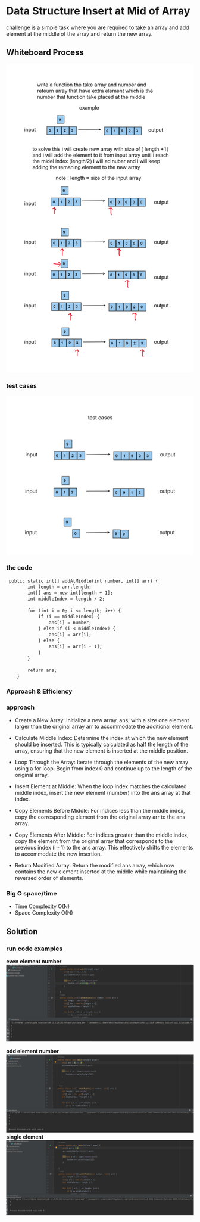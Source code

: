 # Data Structure Insert at Mid of Array
<!-- Description of the  -->
challenge is a simple task where you are required to take an array and add element at the middle of the array and return the new array. 
## Whiteboard Process
<!-- Embedded whiteboard image -->
![](../array-insert-shift/assets/whiteBoard.png)
### test cases
![](../array-insert-shift/assets/testCases.png)
### the code
```
 public static int[] addAtMiddle(int number, int[] arr) {
        int length = arr.length;
        int[] ans = new int[length + 1];
        int middleIndex = length / 2;

        for (int i = 0; i <= length; i++) {
            if (i == middleIndex) {
                ans[i] = number;
            } else if (i < middleIndex) {
                ans[i] = arr[i];
            } else {
                ans[i] = arr[i - 1];
            }
        }

        return ans;
    }

```

### Approach & Efficiency
<!-- What approach did you take? Why? What is the Big O space/time for this approach? -->
### approach
* Create a New Array: Initialize a new array, ans, with a size one element larger than the original array arr to accommodate the additional element.

* Calculate Middle Index: Determine the index at which the new element should be inserted. This is typically calculated as half the length of the array, ensuring that the new element is inserted at the middle position.

* Loop Through the Array: Iterate through the elements of the new array using a for loop. Begin from index 0 and continue up to the length of the original array.

* Insert Element at Middle: When the loop index matches the calculated middle index, insert the new element (number) into the ans array at that index.

* Copy Elements Before Middle: For indices less than the middle index, copy the corresponding element from the original array arr to the ans array.

* Copy Elements After Middle: For indices greater than the middle index, copy the element from the original array that corresponds to the previous index (i - 1) to the ans array. This effectively shifts the elements to accommodate the new insertion.

* Return Modified Array: Return the modified ans array, which now contains the new element inserted at the middle while maintaining the reversed order of elements.

### Big O space/time
 * Time Complexity O(N)
*  Space Complexity O(N)
## Solution
<!-- Show how to run your code, and examples of it in action -->

### run code examples 
**even element number**
![](../array-insert-shift/assets/run1.png)

**odd element number**
![](../array-insert-shift/assets/run2.png)
**single element**
![](../array-insert-shift/assets/run3.png)